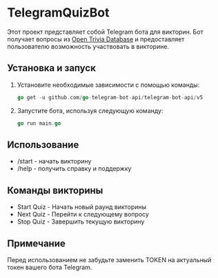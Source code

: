 # TelegramQuizBot
Этот проект представляет собой Telegram бота для викторин. Бот получает вопросы из [Open Trivia Database](https://the-trivia-api.com/) и предоставляет пользователю возможность участвовать в викторине.
## Установка и запуск
1. Установите необходимые зависимости с помощью команды:

    ```go
   go get -u github.com/go-telegram-bot-api/telegram-bot-api/v5
   ```
    
2. Запустите бота, используя следующую команду:

   ```go
   go run main.go
   ```
   
## Использование
* /start - начать викторину
* /help - получить справку и поддержку

## Команды викторины
* Start Quiz - Начать новый раунд викторины
* Next Quiz - Перейти к следующему вопросу
* Stop Quiz - Завершить текущую викторину

## Примечание
 Перед использованием не забудьте заменить TOKEN на актуальный токен вашего бота Telegram.
